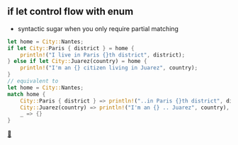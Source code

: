 ## if let control flow with enum

* syntactic sugar when you only require partial matching

```rust
let home = City::Nantes;
if let City::Paris { district } = home {
    println!("I live in Paris {}th district", district);
} else if let City::Juarez(country) = home {
    println!("I'm an {} citizen living in Juarez", country);
}
// equivalent to
let home = City::Nantes;
match home {
    City::Paris { district } => println!("..in Paris {}th district", district),
    City::Juarez(country) => println!("I'm an {} .. Juarez", country),
    _ => {}
}
```

[📒](https://doc.rust-lang.org/book/ch06-03-if-let.html)